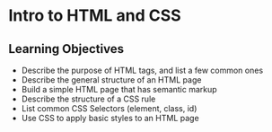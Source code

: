 # Intro to HTML and CSS

## Learning Objectives

* Describe the purpose of HTML tags, and list a few common ones
* Describe the general structure of an HTML page
* Build a simple HTML page that has semantic markup
* Describe the structure of a CSS rule
* List common CSS Selectors (element, class, id)
* Use CSS to apply basic styles to an HTML page
